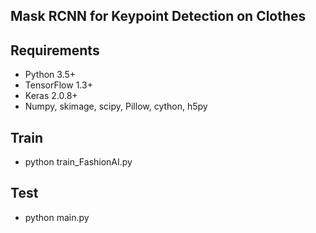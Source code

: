 Mask RCNN for Keypoint Detection on Clothes
-----------------------------------

## Requirements
* Python 3.5+
* TensorFlow 1.3+
* Keras 2.0.8+
* Numpy, skimage, scipy, Pillow, cython, h5py

## Train

* python train_FashionAI.py

## Test
* python main.py